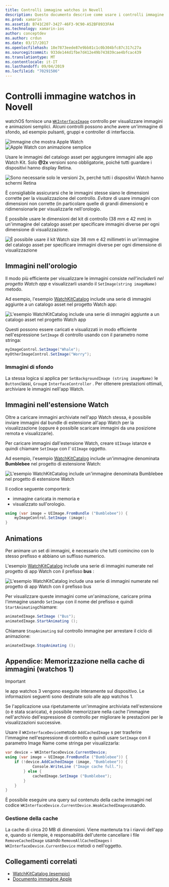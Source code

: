 ```yaml
---
title: Controlli immagine watchos in Novell
description: Questo documento descrive come usare i controlli immagine in un'applicazione watchos compilata con Novell. Viene illustrato il controllo WKInterfaceImage, il metodo seimagine, aggiungendo immagini a un'estensione del controllo, animazioni e altro ancora.
ms.prod: xamarin
ms.assetid: B741C207-3427-46F3-9C90-A52BF8933FA4
ms.technology: xamarin-ios
author: conceptdev
ms.author: crdun
ms.date: 03/17/2017
ms.openlocfilehash: 18e7873eede87e9bb81c1c0b304bfc87c317c27a
ms.sourcegitcommit: 933de144d1fbe7d412e49b743839cae4bfcac439
ms.translationtype: MT
ms.contentlocale: it-IT
ms.lasthandoff: 09/04/2019
ms.locfileid: "70291506"
---
```

# <a name="watchos-image-controls-in-xamarin"></a>Controlli immagine watchos in Novell

watchOS fornisce una [`WKInterfaceImage`](xref:WatchKit.WKInterfaceImage) controllo per visualizzare immagini e animazioni semplici. Alcuni controlli possono anche avere un'immagine di sfondo, ad esempio pulsanti, gruppi e controller di interfaccia.

![](image-images/image-walkway.png "Immagine che mostra Apple Watch") ![](image-images/image-animation.png "Apple Watch con animazione semplice")
<!-- watch image courtesy of http://infinitapps.com/bezel/ -->

Usare le immagini del catalogo asset per aggiungere immagini alle app Watch Kit.
Solo **@2x** versioni sono obbligatorie, poiché tutti guardare i dispositivi hanno display Retina.

![](image-images/asset-universal-sml.png "Sono necessarie solo le versioni 2x, perché tutti i dispositivi Watch hanno schermi Retina")

È consigliabile assicurarsi che le immagini stesse siano le dimensioni corrette per la visualizzazione del controllo. *Evitare* di usare immagini con dimensioni non corrette (in particolare quelle di grandi dimensioni) e ridimensionarle per visualizzarle nell'orologio.

È possibile usare le dimensioni del kit di controllo (38 mm e 42 mm) in un'immagine del catalogo asset per specificare immagini diverse per ogni dimensione di visualizzazione.

![](image-images/asset-watch-sml.png "È possibile usare il kit Watch size 38 mm e 42 millimetri in un'immagine del catalogo asset per specificare immagini diverse per ogni dimensione di visualizzazione")


## <a name="images-on-the-watch"></a>Immagini nell'orologio

Il modo più efficiente per visualizzare le immagini consiste *nell'includerli nel progetto Watch app* e visualizzarli usando il `SetImage(string imageName)` metodo.

Ad esempio, l'esempio [WatchKitCatalog](https://docs.microsoft.com/samples/xamarin/ios-samples/watchos-watchkitcatalog/) include una serie di immagini aggiunte a un catalogo asset nel progetto Watch app:

![](image-images/asset-whale-sml.png "L'esempio WatchKitCatalog include una serie di immagini aggiunte a un catalogo asset nel progetto Watch app")

Questi possono essere caricati e visualizzati in modo efficiente nell'espressione `SetImage` di controllo usando con il parametro nome stringa:

```csharp
myImageControl.SetImage("Whale");
myOtherImageControl.SetImage("Worry");
```

### <a name="background-images"></a>Immagini di sfondo

La stessa logica si applica per `SetBackgroundImage (string imageName)` le `Button`classi, `Group`e `InterfaceController` . Per ottenere prestazioni ottimali, archiviare le immagini nell'app Watch.


## <a name="images-in-the-watch-extension"></a>Immagini nell'estensione Watch

Oltre a caricare immagini archiviate nell'app Watch stessa, è possibile inviare immagini dal bundle di estensione all'app Watch per la visualizzazione (oppure è possibile scaricare immagini da una posizione remota e visualizzarle).

Per caricare immagini dall'estensione Watch, creare `UIImage` istanze e quindi chiamare `SetImage` con l' `UIImage` oggetto.

Ad esempio, l'esempio [WatchKitCatalog](https://docs.microsoft.com/samples/xamarin/ios-samples/watchos-watchkitcatalog) include un'immagine denominata **Bumblebee** nel progetto di estensione Watch:

![](image-images/asset-bumblebee-sml.png "L'esempio WatchKitCatalog include un'immagine denominata Bumblebee nel progetto di estensione Watch")

Il codice seguente comporterà:

- immagine caricata in memoria e
- visualizzato sull'orologio.

```csharp
using (var image = UIImage.FromBundle ("Bumblebee")) {
    myImageControl.SetImage (image);
}
```


## <a name="animations"></a>Animations

Per animare un set di immagini, è necessario che tutti comincino con lo stesso prefisso e abbiano un suffisso numerico.

L'esempio [WatchKitCatalog](https://docs.microsoft.com/samples/xamarin/ios-samples/watchos-watchkitcatalog) include una serie di immagini numerate nel progetto di app Watch con il prefisso **bus** :

![](image-images/asset-bus-animation-sml.png "L'esempio WatchKitCatalog include una serie di immagini numerate nel progetto di app Watch con il prefisso bus")

Per visualizzare queste immagini come un'animazione, caricare prima l'immagine usando `SetImage` con il nome del prefisso e quindi `StartAnimating`chiamare:

```csharp
animatedImage.SetImage ("Bus");
animatedImage.StartAnimating ();
```

Chiamare `StopAnimating` sul controllo immagine per arrestare il ciclo di animazione:

```csharp
animatedImage.StopAnimating ();
```


<a name="cache" />

## <a name="appendix-caching-images-watchos-1"></a>Appendice: Memorizzazione nella cache di immagini (watchos 1)

> [!IMPORTANT]
> le app watchos 3 vengono eseguite interamente sul dispositivo. Le informazioni seguenti sono destinate solo alle app watchos 1.

Se l'applicazione usa ripetutamente un'immagine archiviata nell'estensione (o è stata scaricata), è possibile memorizzare nella cache l'immagine nell'archivio dell'espressione di controllo per migliorare le prestazioni per le visualizzazioni successive.

Usare il `WKInterfaceDevice`metodo `AddCachedImage` s per trasferire l'immagine nell'espressione di controllo e quindi usare `SetImage` con il parametro Image Name come stringa per visualizzarla:

```csharp
var device = WKInterfaceDevice.CurrentDevice;
using (var image = UIImage.FromBundle ("Bumblebee")) {
    if (!device.AddCachedImage (image, "Bumblebee")) {
            Console.WriteLine ("Image cache full.");
        } else {
            cachedImage.SetImage ("Bumblebee");
        }
    }
}
```

È possibile eseguire una query sul contenuto della cache immagini nel codice `WKInterfaceDevice.CurrentDevice.WeakCachedImages`usando.


### <a name="managing-the-cache"></a>Gestione della cache

La cache di circa 20 MB di dimensioni. Viene mantenuta tra i riavvii dell'app e, quando si riempie, è responsabilità dell'utente cancellare i file `RemoveCachedImage` usando `RemoveAllCachedImages` i `WKInterfaceDevice.CurrentDevice` metodi o nell'oggetto.



## <a name="related-links"></a>Collegamenti correlati

- [WatchKitCatalog (esempio)](https://docs.microsoft.com/samples/xamarin/ios-samples/watchos-watchkitcatalog)
- [Documento immagine Apple](https://developer.apple.com/documentation/watchkit/wkinterfaceimage)
